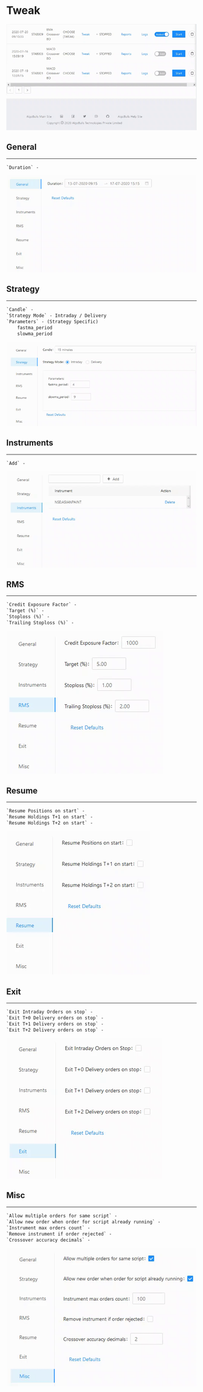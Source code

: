 # Tweak
[ ![Tweak](imgs/tweak-1.gif "Click to Enlarge") ](imgs/tweak-1.gif)
## General
---
	`Duration` - 
[ ![Tweak](imgs/tweak-2.gif "Click to Enlarge") ](imgs/tweak-2.gif)
## Strategy
---
	`Candle` - 
	`Strategy Mode` - Intraday / Delivery
	`Parameters` - (Strategy Specific)
		fastma_period
		slowma_period
[ ![Tweak](imgs/tweak-3.gif "Click to Enlarge") ](imgs/tweak-3.gif)
## Instruments
---
	`Add` - 
[ ![Tweak](imgs/tweak-4.gif "Click to Enlarge") ](imgs/tweak-4.gif)
## RMS
---
	`Credit Exposure Factor` - 
	`Target (%)` - 
	`Stoploss (%)` - 
	`Trailing Stoploss (%)` - 
[ ![Tweak](imgs/tweak-5.gif "Click to Enlarge") ](imgs/tweak-5.gif)
## Resume
---
	`Resume Positions on start` - 
	`Resume Holdings T+1 on start` - 
	`Resume Holdings T+2 on start` - 
[ ![Tweak](imgs/tweak-6.gif "Click to Enlarge") ](imgs/tweak-6.gif)
## Exit
---
	`Exit Intraday Orders on stop` - 
	`Exit T+0 Delivery orders on stop` - 
	`Exit T+1 Delivery orders on stop` - 
	`Exit T+2 Delivery orders on stop` - 
[ ![Tweak](imgs/tweak-7.gif "Click to Enlarge") ](imgs/tweak-7.gif)
## Misc
---
	`Allow multiple orders for same script` - 
	`Allow new order when order for script already running` - 
	`Instrument max orders count` - 
	`Remove instrument if order rejected` - 
	`Crossover accuracy decimals` - 
[ ![Tweak](imgs/tweak-8.gif "Click to Enlarge") ](imgs/tweak-8.gif)